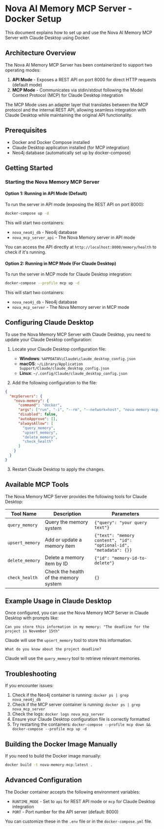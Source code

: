 # Nova AI Memory MCP Server - Docker Setup

This document explains how to set up and use the Nova AI Memory MCP Server with Claude Desktop using Docker.

## Architecture Overview

The Nova AI Memory MCP Server has been containerized to support two operating modes:

1. **API Mode** - Exposes a REST API on port 8000 for direct HTTP requests (default mode)
2. **MCP Mode** - Communicates via stdin/stdout following the Model Context Protocol (MCP) for Claude Desktop integration

The MCP Mode uses an adapter layer that translates between the MCP protocol and the internal REST API, allowing seamless integration with Claude Desktop while maintaining the original API functionality.

## Prerequisites

- Docker and Docker Compose installed
- Claude Desktop application installed (for MCP integration)
- Neo4j database (automatically set up by docker-compose)

## Getting Started

### Starting the Nova Memory MCP Server

#### Option 1: Running in API Mode (Default)

To run the server in API mode (exposing the REST API on port 8000):

```bash
docker-compose up -d
```

This will start two containers:
- `nova_neo4j_db` - Neo4j database
- `nova_mcp_server_api` - The Nova Memory server in API mode

You can access the API directly at `http://localhost:8000/memory/health` to check if it's running.

#### Option 2: Running in MCP Mode (For Claude Desktop)

To run the server in MCP mode for Claude Desktop integration:

```bash
docker-compose --profile mcp up -d
```

This will start two containers:
- `nova_neo4j_db` - Neo4j database
- `nova_mcp_server` - The Nova Memory server in MCP mode

## Configuring Claude Desktop

To use the Nova Memory MCP Server with Claude Desktop, you need to update your Claude Desktop configuration:

1. Locate your Claude Desktop configuration file:
   - **Windows**: `%APPDATA%\Claude\claude_desktop_config.json`
   - **macOS**: `~/Library/Application Support/Claude/claude_desktop_config.json`
   - **Linux**: `~/.config/Claude/claude_desktop_config.json`

2. Add the following configuration to the file:

```json
{
  "mcpServers": {
    "nova-memory": {
      "command": "docker",
      "args": ["run", "-i", "--rm", "--network=host", "nova-memory-mcp_mcp-server"],
      "disabled": false,
      "autoApprove": [],
      "alwaysAllow": [
        "query_memory",
        "upsert_memory",
        "delete_memory",
        "check_health"
      ]
    }
  }
}
```

3. Restart Claude Desktop to apply the changes.

## Available MCP Tools

The Nova Memory MCP Server provides the following tools for Claude Desktop:

| Tool Name | Description | Parameters |
|-----------|-------------|------------|
| `query_memory` | Query the memory system | `{"query": "your query text"}` |
| `upsert_memory` | Add or update a memory item | `{"text": "memory content", "id": "optional-id", "metadata": {}}` |
| `delete_memory` | Delete a memory item by ID | `{"id": "memory-id-to-delete"}` |
| `check_health` | Check the health of the memory system | `{}` |

## Example Usage in Claude Desktop

Once configured, you can use the Nova Memory MCP Server in Claude Desktop with prompts like:

```
Can you store this information in my memory: "The deadline for the project is November 15th"
```

Claude will use the `upsert_memory` tool to store this information.

```
What do you know about the project deadline?
```

Claude will use the `query_memory` tool to retrieve relevant memories.

## Troubleshooting

If you encounter issues:

1. Check if the Neo4j container is running: `docker ps | grep nova_neo4j_db`
2. Check if the MCP server container is running: `docker ps | grep nova_mcp_server`
3. Check the logs: `docker logs nova_mcp_server`
4. Ensure your Claude Desktop configuration file is correctly formatted
5. Try restarting the containers: `docker-compose --profile mcp down && docker-compose --profile mcp up -d`

## Building the Docker Image Manually

If you need to build the Docker image manually:

```bash
docker build -t nova-memory-mcp:latest .
```

## Advanced Configuration

The Docker container accepts the following environment variables:

- `RUNTIME_MODE` - Set to `api` for REST API mode or `mcp` for Claude Desktop integration
- `PORT` - Port number for the API server (default: 8000)

You can customize these in the `.env` file or in the `docker-compose.yml` file.